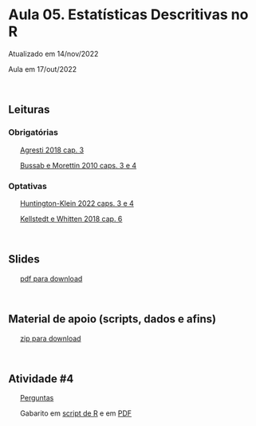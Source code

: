

# Aula 05. Estatísticas Descritivas no R

Atualizado em 14/nov/2022

Aula em 17/out/2022

<br>

## Leituras

### Obrigatórias 

&nbsp;&nbsp;&nbsp;&nbsp;&nbsp; [Agresti 2018 cap. 3](leituras/agresti-2018-cap3.pdf)

&nbsp;&nbsp;&nbsp;&nbsp;&nbsp; [Bussab e Morettin 2010 caps. 3 e 4](leituras/bussab-morettin-2010-cap3e4.pdf)


### Optativas

&nbsp;&nbsp;&nbsp;&nbsp;&nbsp; [Huntington-Klein 2022 caps. 3 e 4](leituras/huntington-klein-2022-cap3e4.pdf)

&nbsp;&nbsp;&nbsp;&nbsp;&nbsp; [Kellstedt e Whitten 2018 cap. 6](leituras/kellstedt-whitten-2018-cap6.pdf)

<br>

## Slides
 
&nbsp;&nbsp;&nbsp;&nbsp;&nbsp; [pdf para download](slides/MQ_2022_Aula_05.pdf)
 
<br>

## Material de apoio (scripts, dados e afins)
 
&nbsp;&nbsp;&nbsp;&nbsp;&nbsp; [zip para download](material-apoio.zip)
 
<br> 

## Atividade \#4
 
&nbsp;&nbsp;&nbsp;&nbsp;&nbsp; [Perguntas](atividade/atividade04.r)

&nbsp;&nbsp;&nbsp;&nbsp;&nbsp; Gabarito em [script de R](atividade/atividade04-respostas.r) e em [PDF](atividade/atividade04-respostas.pdf)






